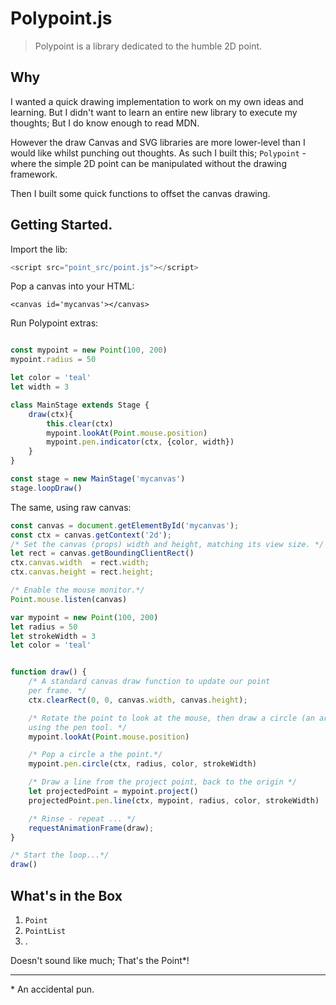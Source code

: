 # Polypoint.js

> Polypoint is a library dedicated to the humble 2D point.


## Why

I wanted a quick drawing implementation to work on my own ideas and learning.
But I didn't want to learn an entire new library to execute my thoughts; But I do know enough to read MDN.

However the draw Canvas and SVG libraries are more lower-level than I would like
whilst punching out thoughts. As such I built this; `Polypoint` - where the simple 2D point can be manipulated without the drawing framework.

Then I built some quick functions to offset the canvas drawing.


## Getting Started.

Import the lib:

```js
<script src="point_src/point.js"></script>
```

Pop a canvas into your HTML:

```jinja
<canvas id='mycanvas'></canvas>
```

Run Polypoint extras:


```js

const mypoint = new Point(100, 200)
mypoint.radius = 50

let color = 'teal'
let width = 3

class MainStage extends Stage {
    draw(ctx){
        this.clear(ctx)
        mypoint.lookAt(Point.mouse.position)
        mypoint.pen.indicator(ctx, {color, width})
    }
}

const stage = new MainStage('mycanvas')
stage.loopDraw()
```

The same, using raw canvas:

```js
const canvas = document.getElementById('mycanvas');
const ctx = canvas.getContext('2d');
/* Set the canvas (props) width and height, matching its view size. */
let rect = canvas.getBoundingClientRect()
ctx.canvas.width  = rect.width;
ctx.canvas.height = rect.height;

/* Enable the mouse monitor.*/
Point.mouse.listen(canvas)

var mypoint = new Point(100, 200)
let radius = 50
let strokeWidth = 3
let color = 'teal'


function draw() {
    /* A standard canvas draw function to update our point
    per frame. */
    ctx.clearRect(0, 0, canvas.width, canvas.height);

    /* Rotate the point to look at the mouse, then draw a circle (an arc)
    using the pen tool. */
    mypoint.lookAt(Point.mouse.position)

    /* Pop a circle a the point.*/
    mypoint.pen.circle(ctx, radius, color, strokeWidth)

    /* Draw a line from the project point, back to the origin */
    let projectedPoint = mypoint.project()
    projectedPoint.pen.line(ctx, mypoint, radius, color, strokeWidth)

    /* Rinse - repeat ... */
    requestAnimationFrame(draw);
}

/* Start the loop...*/
draw()
```

## What's in the Box

1. `Point`
2. `PointList`
3. .

Doesn't sound like much; That's the Point\*!


---

\* An accidental pun.